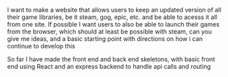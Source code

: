 I want to make a website that allows users to keep an updated version of all their game libraries, be it steam, gog, epic, etc. and be able to acesss it all from one site. If possible I want users to also be able to launch their games from the browser, which should at least be possible with steam, can you give me ideas, and a basic starting point with directions on how i can continue to develop this

So far I have made the front end and back end skeletons, with basic front end using React and an express backend to handle api calls and routing